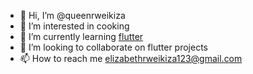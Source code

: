 - 👋 Hi, I’m @queenrweikiza
- 👀 I’m interested in cooking
- 🌱 I’m currently learning [flutter](https://flutter.dev/)
- 💞️ I’m looking to collaborate on flutter projects
- 📫 How to reach me [elizabethrweikiza123@gmail.com](mailto:elizabethrweikiza123@gmail.com)



